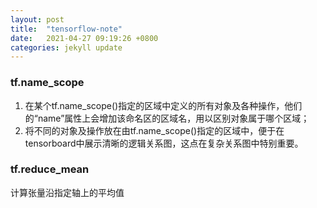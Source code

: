 ```yaml
---
layout: post
title:  "tensorflow-note"
date:   2021-04-27 09:19:26 +0800
categories: jekyll update
---
```


### tf.name_scope
1. 在某个tf.name_scope()指定的区域中定义的所有对象及各种操作，他们的“name”属性上会增加该命名区的区域名，用以区别对象属于哪个区域；  
2. 将不同的对象及操作放在由tf.name_scope()指定的区域中，便于在tensorboard中展示清晰的逻辑关系图，这点在复杂关系图中特别重要。


### tf.reduce_mean
计算张量沿指定轴上的平均值